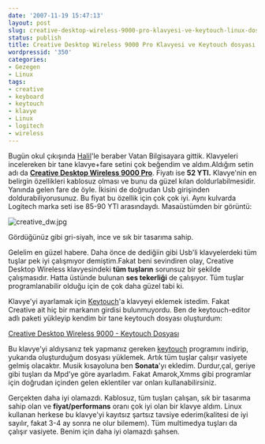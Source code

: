 ```yaml
---
date: '2007-11-19 15:47:13'
layout: post
slug: creative-desktop-wireless-9000-pro-klavyesi-ve-keytouch-linux-dosyasi
status: publish
title: Creative Desktop Wireless 9000 Pro Klavyesi ve Keytouch dosyası
wordpressid: '350'
categories:
- Gezegen
- Linux
tags:
- creative
- keyboard
- keytouch
- klavye
- Linux
- logitech
- wireless
---
```


Bugün okul çıkışında [Halil](http://kirikkalem.blogspot.com/)'le beraber Vatan Bilgisayara gittik. Klavyeleri incelereken bir tane klavye+fare setini çok beğendim ve aldım.Aldığım setin adı da **[Creative Desktop Wireless 9000 Pro](http://tr.creative.com/products/product.asp?category=243&subcategory=246&product=11493)**. Fiyatı ise **52 YTl.** Klavye'nin en belirgin özellikleri kablosuz olması ve bunu da güzel kılan doldurlabilmesidir. Yanında gelen fare de öyle. İkisini de doğrudan Usb girişinden doldurabiliyorusunuz. Bu fiyat bu özellik için çok çok iyi. Aynı kulvarda Logitech marka seti ise 85-90 YTl arasındaydı. Masaüstümden bir görüntü:

![creative_dw.jpg](http://arsln.org/image/creative_dw.jpg)


Gördüğünüz gibi gri-siyah, ince ve sık bir tasarıma sahip. 

Gelelim en güzel habere. Daha önce de dediğiin gibi Usb'li klavyelerdeki tüm tuşlar pek iyi çalışmıyor demiştim.Fakat beni sevindiren olay, Creative Desktop Wireless klavyesindeki **tüm tuşların** sorunsuz bir şekilde çalışmasıdır. Hatta üstünde bulunan **ses tekerliği** de çalışıyor. Tüm tuşlar programlanabilir olduğu için de çok daha güzel tabi ki.

Klavye'yi ayarlamak için [Keytouch](http://keytouch.sourceforge.net/)'a klavyeyi eklemek istedim. Fakat Creative ait hiç bir markanın girdisi bulunmuyordu. Ben de keytouch-editor adlı paketi yükleyip kendim bir tane keytouch dosyası oluşturdum:

[Creative Desktop Wireless 9000 - Keytouch Dosyası](http://arsln.org/dosya/creative_wireless_9000)

Bu klavye'yi aldıysanız tek yapmanız gereken [keytouch](http://keytouch.sourceforge.net/) programını indirip, yukarıda oluşturduğum dosyası yüklemek. Artık tüm tuşlar çalışır vasiyete gelmiş olacaktır. Musik kısayoluna ben **Sonata**'yı ekledim. Durdur,çal, geriye gibi tuşları da Mpd'ye göre ayarladım. Fakat Amarok,Xmms gibi programlar için doğrudan içinden gelen eklentiler var onları kullanabilirsiniz. 

Gerçekten daha iyi olamazdı. Kablosuz, tüm tuşları çalışan, sık bir tasarıma sahip olan ve **fiyat/performans** oranı çok iyi olan bir klavye aldım. Linux kullanan herkese bu klavye'yi kayıtsız şartsız tavsiye ederim(kalitesi de iyi sayılır, fakat 3-4 ay sonra ne olur bilemem). Tüm multimedya tuşları da çalışır vasiyete. Benim için daha iyi olamazdı şahsen. 
